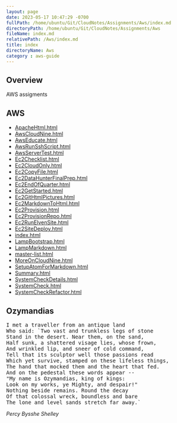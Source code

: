 ```yaml
---
layout: page
date: 2023-05-17 10:47:29 -0700
fullPath: /home/ubuntu/Git/CloudNotes/Assignments/Aws/index.md
directoryPath: /home/ubuntu/Git/CloudNotes/Assignments/Aws
fileName: index.md
relativePath: /Aws/index.md
title: index
directoryName: Aws
category : aws-guide
---
```


## Overview

AWS assigments

## AWS

- [ApacheHtml.html](ApacheHtml.html)
- [AwsCloudNine.html](AwsCloudNine.html)
- [AwsEducate.html](AwsEducate.html)
- [AwsRunSshScript.html](AwsRunSshScript.html)
- [AwsServerTest.html](AwsServerTest.html)
- [Ec2Checklist.html](Ec2Checklist.html)
- [Ec2CloudOnly.html](Ec2CloudOnly.html)
- [Ec2CopyFile.html](Ec2CopyFile.html)
- [Ec2DataHunterFinalPrep.html](Ec2DataHunterFinalPrep.html)
- [Ec2EndOfQuarter.html](Ec2EndOfQuarter.html)
- [Ec2GetStarted.html](Ec2GetStarted.html)
- [Ec2GitHtmlPictures.html](Ec2GitHtmlPictures.html)
- [Ec2MarkdownToHtml.html](Ec2MarkdownToHtml.html)
- [Ec2Provision.html](Ec2Provision.html)
- [Ec2ProvisionRepo.html](Ec2ProvisionRepo.html)
- [Ec2RunElvenSite.html](Ec2RunElvenSite.html)
- [Ec2SiteDeploy.html](Ec2SiteDeploy.html)
- [index.html](index.html)
- [LampBootstrap.html](LampBootstrap.html)
- [LampMarkdown.html](LampMarkdown.html)
- [master-list.html](master-list.html)
- [MoreOnCloudNine.html](MoreOnCloudNine.html)
- [SetupAtomForMarkdown.html](SetupAtomForMarkdown.html)
- [Summary.html](Summary.html)
- [SystemCheckDetails.html](SystemCheckDetails.html)
- [SystemCheck.html](SystemCheck.html)
- [SystemCheckRefactor.html](SystemCheckRefactor.html)

## Ozymandias

<pre>
I met a traveller from an antique land
Who said: `Two vast and trunkless legs of stone
Stand in the desert. Near them, on the sand,
Half sunk, a shattered visage lies, whose frown,
And wrinkled lip, and sneer of cold command,
Tell that its sculptor well those passions read
Which yet survive, stamped on these lifeless things,
The hand that mocked them and the heart that fed.
And on the pedestal these words appear --
"My name is Ozymandias, king of kings:
Look on my works, ye Mighty, and despair!"
Nothing beside remains. Round the decay
Of that colossal wreck, boundless and bare
The lone and level sands stretch far away.`
</pre>

*Percy Bysshe Shelley*
